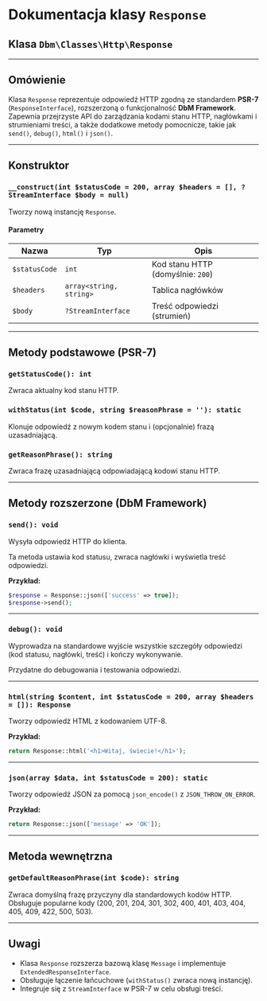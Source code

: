 # Dokumentacja klasy `Response`

## Klasa `Dbm\Classes\Http\Response`

---

## Omówienie
Klasa `Response` reprezentuje odpowiedź HTTP zgodną ze standardem **PSR-7** (`ResponseInterface`), rozszerzoną o funkcjonalność **DbM Framework**.
Zapewnia przejrzyste API do zarządzania kodami stanu HTTP, nagłówkami i strumieniami treści, a także dodatkowe metody pomocnicze, takie jak `send()`, `debug()`, `html()` i `json()`.

---

## Konstruktor

### `__construct(int $statusCode = 200, array $headers = [], ?StreamInterface $body = null)`
Tworzy nową instancję `Response`.

#### Parametry
| Nazwa | Typ | Opis |
|------|------|--------------|
| `$statusCode` | `int` | Kod stanu HTTP (domyślnie: `200`) |
| `$headers` | `array<string, string>` | Tablica nagłówków |
| `$body` | `?StreamInterface` | Treść odpowiedzi (strumień) |

---

## Metody podstawowe (PSR-7)

### `getStatusCode(): int`
Zwraca aktualny kod stanu HTTP.

### `withStatus(int $code, string $reasonPhrase = ''): static`
Klonuje odpowiedź z nowym kodem stanu i (opcjonalnie) frazą uzasadniającą.

### `getReasonPhrase(): string`
Zwraca frazę uzasadniającą odpowiadającą kodowi stanu HTTP.

---

## Metody rozszerzone (DbM Framework)

### `send(): void`
Wysyła odpowiedź HTTP do klienta.

Ta metoda ustawia kod statusu, zwraca nagłówki i wyświetla treść odpowiedzi.

**Przykład:**
```php
$response = Response::json(['success' => true]);
$response->send();
```

---

### `debug(): void`
Wyprowadza na standardowe wyjście wszystkie szczegóły odpowiedzi (kod statusu, nagłówki, treść) i kończy wykonywanie.

Przydatne do debugowania i testowania odpowiedzi.

---

### `html(string $content, int $statusCode = 200, array $headers = []): Response`
Tworzy odpowiedź HTML z kodowaniem UTF-8.

**Przykład:**
```php
return Response::html('<h1>Witaj, świecie!</h1>');
```

---

### `json(array $data, int $statusCode = 200): static`
Tworzy odpowiedź JSON za pomocą `json_encode()` z `JSON_THROW_ON_ERROR`.

**Przykład:**
```php
return Response::json(['message' => 'OK']);
```

---

## Metoda wewnętrzna

### `getDefaultReasonPhrase(int $code): string`
Zwraca domyślną frazę przyczyny dla standardowych kodów HTTP.
Obsługuje popularne kody (200, 201, 204, 301, 302, 400, 401, 403, 404, 405, 409, 422, 500, 503).

---

## Uwagi
- Klasa `Response` rozszerza bazową klasę `Message` i implementuje `ExtendedResponseInterface`.
- Obsługuje łączenie łańcuchowe (`withStatus()` zwraca nową instancję).
- Integruje się z `StreamInterface` w PSR-7 w celu obsługi treści.
